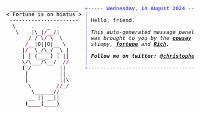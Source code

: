 <pre style="font-family:Menlo,'DejaVu Sans Mono',consolas,'Courier New',monospace"> ______________________  <span style="color: #5f5fff; text-decoration-color: #5f5fff">+----- </span><span style="color: #5f5fff; text-decoration-color: #5f5fff; font-weight: bold">Wednesday, 14 August 2024</span><span style="color: #5f5fff; text-decoration-color: #5f5fff"> ------+</span> <a href="https://www.informatik.uni-leipzig.de/~akiki/">Christopher Akiki</a>                
<span style="font-weight: bold">&lt;</span><span style="color: #000000; text-decoration-color: #000000"> Fortune is on hiatus </span><span style="font-weight: bold">&gt;</span> <span style="color: #5f5fff; text-decoration-color: #5f5fff">|</span>                                      <span style="color: #5f5fff; text-decoration-color: #5f5fff">|</span> ┣━━ Interests                    
 ----------------------  <span style="color: #5f5fff; text-decoration-color: #5f5fff">|</span> Hello, friend.                       <span style="color: #5f5fff; text-decoration-color: #5f5fff">|</span> ┃   ┣━━ My cat                   
  \     .    _  .        <span style="color: #5f5fff; text-decoration-color: #5f5fff">|</span>                                      <span style="color: #5f5fff; text-decoration-color: #5f5fff">|</span> ┃   ┣━━ Representation Learning  
   \    |\_|<span style="color: #800080; text-decoration-color: #800080">/__/</span>|        <span style="color: #5f5fff; text-decoration-color: #5f5fff">|</span> <span style="font-style: italic">This auto-generated message panel </span>   <span style="color: #5f5fff; text-decoration-color: #5f5fff">|</span> ┃   ┣━━ Language Generation      
       <span style="color: #800080; text-decoration-color: #800080">/</span> <span style="color: #800080; text-decoration-color: #800080">/</span> \<span style="color: #800080; text-decoration-color: #800080">/</span> \  \       <span style="color: #5f5fff; text-decoration-color: #5f5fff">|</span> <span style="font-style: italic">was brought to you by the </span><span style="font-weight: bold; font-style: italic"><a href="https://en.wikipedia.org/wiki/Cowsay">cowsay</a></span><span style="font-style: italic"> </span>    <span style="color: #5f5fff; text-decoration-color: #5f5fff">|</span> ┃   ┣━━ Text Mining              
      <span style="color: #800080; text-decoration-color: #800080">/</span><span style="color: #ff00ff; text-decoration-color: #ff00ff">__</span>|O||O|__ \      <span style="color: #5f5fff; text-decoration-color: #5f5fff">|</span> <span style="font-style: italic">stimpy, </span><span style="font-weight: bold; font-style: italic"><a href="https://en.wikipedia.org/wiki/Fortune_(Unix)">fortune</a></span><span style="font-style: italic"> and </span><span style="font-weight: bold; font-style: italic"><a href="https://github.com/willmcgugan/rich">Rich</a></span><span style="font-style: italic">. </span>           <span style="color: #5f5fff; text-decoration-color: #5f5fff">|</span> ┃   ┣━━ Dataset Creation         
     |<span style="color: #800080; text-decoration-color: #800080">/</span><span style="color: #ff00ff; text-decoration-color: #ff00ff">_</span> \_/\_/ _\ |     <span style="color: #5f5fff; text-decoration-color: #5f5fff">|</span>                                      <span style="color: #5f5fff; text-decoration-color: #5f5fff">|</span> ┃   ┗━━ TODO                     
     | | <span style="font-weight: bold">(</span>____<span style="font-weight: bold">)</span> | ||     <span style="color: #5f5fff; text-decoration-color: #5f5fff">|</span> <span style="font-weight: bold; font-style: italic">Follow me on twitter: </span><span style="font-weight: bold; font-style: italic"><a href="https://twitter.com/christopher">@christopher</a></span>   <span style="color: #5f5fff; text-decoration-color: #5f5fff">|</span> ┣━━ Past Lives                   
     \<span style="color: #800080; text-decoration-color: #800080">/</span>\___/\__/  <span style="color: #800080; text-decoration-color: #800080">//</span>     <span style="color: #5f5fff; text-decoration-color: #5f5fff">|</span>                                      <span style="color: #5f5fff; text-decoration-color: #5f5fff">|</span> ┃   ┣━━ Sociocultural antropology
     <span style="font-weight: bold">(</span>_/         ||      <span style="color: #5f5fff; text-decoration-color: #5f5fff">+--------------------------------------+</span> ┃   ┗━━ Network Engineering      
      |          ||                                               ┣━━ Current Location             
      |          ||\                                              ┃   ┗━━ Leipzig, Germany         
       \        <span style="color: #800080; text-decoration-color: #800080">//_/</span>                                              ┗━━ Previous Locations           
        \______/<span style="color: #800080; text-decoration-color: #800080">/</span>                                                     ┣━━ Durham, England          
       __ || __||                                                     ┗━━ Zouk Mikael, Lebanon     
      <span style="font-weight: bold">(</span><span style="color: #800080; text-decoration-color: #800080; font-weight: bold">____</span><span style="font-weight: bold">(</span>____<span style="font-weight: bold">)</span>                                                                                  
                                                                                                   
</pre>
